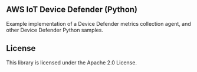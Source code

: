 ## AWS IoT Device Defender (Python)

Example implementation of a Device Defender metrics collection agent, and other Device Defender Python samples.

## License

This library is licensed under the Apache 2.0 License. 
